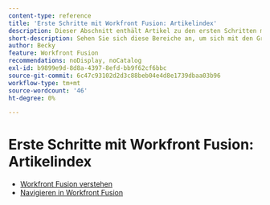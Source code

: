 ```yaml
---
content-type: reference
title: 'Erste Schritte mit Workfront Fusion: Artikelindex'
description: Dieser Abschnitt enthält Artikel zu den ersten Schritten mit Adobe Workfront Fusion.
short-description: Sehen Sie sich diese Bereiche an, um sich mit den Grundlagen von Adobe Workfront Fusion vertraut zu machen.
author: Becky
feature: Workfront Fusion
recommendations: noDisplay, noCatalog
exl-id: b9899e9d-8d8a-4397-8efd-bb9f62cf6bbc
source-git-commit: 6c47c93102d2d3c88beb04e4d8e1739dbaa03b96
workflow-type: tm+mt
source-wordcount: '46'
ht-degree: 0%

---
```


# Erste Schritte mit Workfront Fusion: Artikelindex

* [Workfront Fusion verstehen](/help/workfront-fusion/get-started-with-fusion/understand-fusion/understand-fusion-toc.md)
* [Navigieren in Workfront Fusion](/help/workfront-fusion/get-started-with-fusion/navigate-fusion/navigate-fusion-toc.md)
